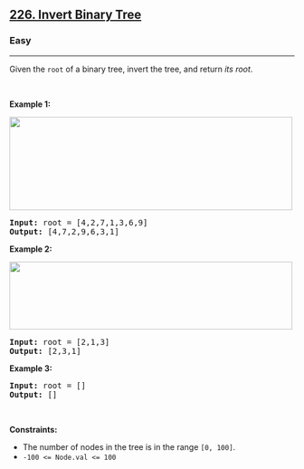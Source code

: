 <h2><a href="https://leetcode.com/problems/invert-binary-tree/">226. Invert Binary Tree</a></h2><h3>Easy</h3><hr><div><p>Given the <code>root</code> of a binary tree, invert the tree, and return <em>its root</em>.</p>

<p>&nbsp;</p>
<p><strong>Example 1:</strong></p>
<img alt="" src="https://assets.leetcode.com/uploads/2021/03/14/invert1-tree.jpg" style="width: 500px; height: 165px;" title="">
<pre><strong>Input:</strong> root = [4,2,7,1,3,6,9]
<strong>Output:</strong> [4,7,2,9,6,3,1]
</pre>

<p><strong>Example 2:</strong></p>
<img alt="" src="https://assets.leetcode.com/uploads/2021/03/14/invert2-tree.jpg" style="width: 500px; height: 120px;" title="">
<pre><strong>Input:</strong> root = [2,1,3]
<strong>Output:</strong> [2,3,1]
</pre>

<p><strong>Example 3:</strong></p>

<pre><strong>Input:</strong> root = []
<strong>Output:</strong> []
</pre>

<p>&nbsp;</p>
<p><strong>Constraints:</strong></p>

<ul>
	<li>The number of nodes in the tree is in the range <code>[0, 100]</code>.</li>
	<li><code>-100 &lt;= Node.val &lt;= 100</code></li>
</ul>
</div>